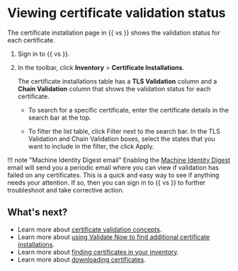 # Viewing certificate validation status

The certificate installation page in {{ vs }} shows the validation status for each certificate.

1. Sign in to {{ vs }}.

1. In the toolbar, click **Inventory** > **Certificate Installations**.
    
    The certificate installations table has a **TLS Validation** column and a **Chain Validation** column that shows the validation status for each certificate.
    - To search for a specific certificate, enter the certificate details in the search bar at the top.

    - To filter the list table, click Filter next to the search bar. In the TLS Validation and Chain Validation boxes, select the states that you want to include in the filter, the click Apply.

!!! note "Machine Identity Digest email"
    Enabling the [Machine Identity Digest](./set-up-email-notifications.md) email will send you a periodic email where you can view if validation has failed on any certificates. This is a quick and easy way to see if anything needs your attention. If so, then you can sign in to {{ vs }} to further troubleshoot and take corrective action.

## What's next?

- Learn more about [certificate validation concepts](c-validating-certificates.md).
- Learn more about [using Validate Now to find additional certificate installations](t-validating-certs-using-ValidateNow-to-discover-installations.md).
- Learn more about [finding certificates in your inventory](finding-certificates.md).
- Learn more about [downloading certificates](requesting-downloading-installing-certificates.md).
